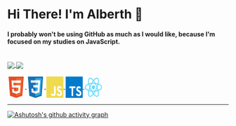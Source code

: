 # Hi There! I'm Alberth 👋

#### I probably won't be using GitHub as much as I would like, because I'm focused on my studies on JavaScript.
<br/>

<div>
    <a href="https://github.com/Neanimever">
    <img width="50%" align="center" src="https://github-readme-stats-sigma-five.vercel.app/api?username=Neanimever&show_icons=true&count_private=true&bg_color=000&title_color=48e91c&text_color=fff&icon_color=gold&hide_border=true" />
    <img width="42%" align="center" src="https://github-readme-stats-i4ys-li8bcnd9l-neanimever.vercel.app/api/top-langs/?username=Neanimever&layout=compact&bg_color=000&text_color=fff&title_color=48e91c&hide_border=true&count-private=true" />
</div>

<br />

<div style="display: inline_block">
    <img align="center" alt="HTML" height="50" width="40" src="https://raw.githubusercontent.com/devicons/devicon/master/icons/html5/html5-original.svg">
    <img align="center" alt="CSS" height="50" width="40" src="https://raw.githubusercontent.com/devicons/devicon/master/icons/css3/css3-original.svg">
    <img align="center" alt="JavaScript" height="50" width="40" src="https://raw.githubusercontent.com/devicons/devicon/master/icons/javascript/javascript-plain.svg">
    <img align="center" alt="TypeScript" height="50" width="40" src="https://raw.githubusercontent.com/devicons/devicon/master/icons/typescript/typescript-plain.svg">
    <img align="center" alt="React" height="50" width="40" src="https://raw.githubusercontent.com/devicons/devicon/master/icons/react/react-original.svg">
</div>

<hr />

[![Ashutosh's github activity graph](https://github-readme-activity-graph.vercel.app/graph?username=Neanimever&bg_color=000000&color=4be91c&line=4be91c&point=ffffff&area=true&hide_border=true)](https://github.com/ashutosh00710/github-readme-activity-graph)
